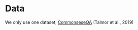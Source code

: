
# Data

We only use one dataset, [CommonseseQA](https://aclanthology.org/N19-1421) (Talmor et al., 2019)